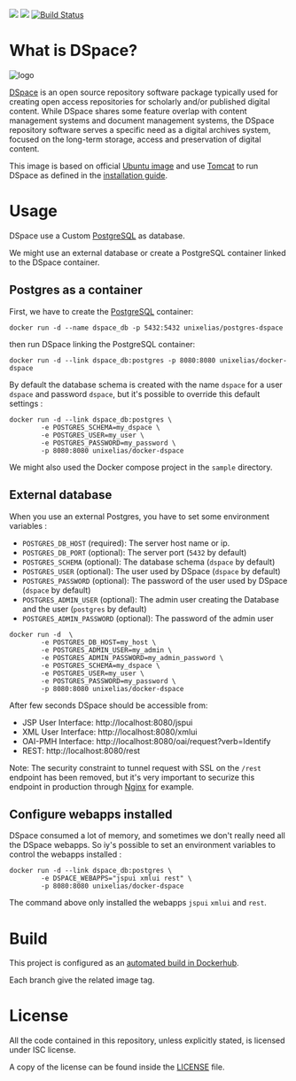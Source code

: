 [![](https://images.microbadger.com/badges/image/unixelias/docker-dspace.svg)](https://microbadger.com/images/unixelias/docker-dspace "Get your own image badge on microbadger.com") [![](https://images.microbadger.com/badges/version/unixelias/docker-dspace.svg)](https://microbadger.com/images/unixelias/docker-dspace "Get your own version badge on microbadger.com") [![Build Status](https://travis-ci.org/unixelias/docker-dspace.svg?branch=master)](https://travis-ci.org/unixelias/docker-dspace)

# What is DSpace?

![logo](https://github.com/unixelias/docker-dspace/raw/latest/logo.png)

[DSpace](https://wiki.duraspace.org/display/DSDOC6x/Introduction) is an open source repository software package typically used for creating open access repositories for scholarly and/or published digital content. While DSpace shares some feature overlap with content management systems and document management systems, the DSpace repository software serves a specific need as a digital archives system, focused on the long-term storage, access and preservation of digital content.

This image is based on official [Ubuntu image](https://hub.docker.com/_/ubuntu/) and use [Tomcat](http://tomcat.apache.org/) to run DSpace as defined in the [installation guide](https://wiki.duraspace.org/display/DSDOC6x/Installing+DSpace).

# Usage

DSpace use a Custom [PostgreSQL](http://www.postgresql.org/) as database.

We might use an external database or create a PostgreSQL container linked to the DSpace container.

## Postgres as a container

First, we have to create the [PostgreSQL](https://hub.docker.com/r/unixelias/postgres-dspace/) container:

```
docker run -d --name dspace_db -p 5432:5432 unixelias/postgres-dspace
```

then run DSpace linking the PostgreSQL container:

```
docker run -d --link dspace_db:postgres -p 8080:8080 unixelias/docker-dspace
```

By default the database schema is created with the name `dspace` for a user `dspace` and password `dspace`, but it's possible to override this default settings :


```
docker run -d --link dspace_db:postgres \
        -e POSTGRES_SCHEMA=my_dspace \
        -e POSTGRES_USER=my_user \
        -e POSTGRES_PASSWORD=my_password \
        -p 8080:8080 unixelias/docker-dspace
```

We might also used the Docker compose project in the `sample` directory.

## External database  

When you use an external Postgres, you have to set some environment variables :
  - `POSTGRES_DB_HOST` (required): The server host name or ip.
  - `POSTGRES_DB_PORT` (optional): The server port (`5432` by default)
  - `POSTGRES_SCHEMA` (optional): The database schema (`dspace` by default)
  - `POSTGRES_USER` (optional): The user used by DSpace (`dspace` by default)
  - `POSTGRES_PASSWORD` (optional): The password of the user used by DSpace (`dspace` by default)
  - `POSTGRES_ADMIN_USER` (optional): The admin user creating the Database and the user (`postgres` by default)
  - `POSTGRES_ADMIN_PASSWORD` (optional): The password of the admin user


```
docker run -d  \
        -e POSTGRES_DB_HOST=my_host \
        -e POSTGRES_ADMIN_USER=my_admin \
        -e POSTGRES_ADMIN_PASSWORD=my_admin_password \
        -e POSTGRES_SCHEMA=my_dspace \
        -e POSTGRES_USER=my_user \
        -e POSTGRES_PASSWORD=my_password \
        -p 8080:8080 unixelias/docker-dspace
```


After few seconds DSpace should be accessible from:

 - JSP User Interface: http://localhost:8080/jspui
 - XML User Interface: http://localhost:8080/xmlui
 - OAI-PMH Interface: http://localhost:8080/oai/request?verb=Identify
 - REST: http://localhost:8080/rest

Note: The security constraint to tunnel request with SSL on the `/rest` endpoint has been removed, but it's very important to securize this endpoint in production through [Nginx](https://github.com/1science/docker-nginx) for example.

## Configure webapps installed

DSpace consumed a lot of memory, and sometimes we don't really need all the DSpace webapps. So iy's possible to set an environment variables to control the webapps installed :

```
docker run -d --link dspace_db:postgres \
        -e DSPACE_WEBAPPS="jspui xmlui rest" \
        -p 8080:8080 unixelias/docker-dspace
```

The command above only installed the webapps `jspui` `xmlui` and `rest`.


# Build

This project is configured as an [automated build in Dockerhub](https://hub.docker.com/r/unixelias/docker-dspace/).

Each branch give the related image tag.  

# License

All the code contained in this repository, unless explicitly stated, is
licensed under ISC license.

A copy of the license can be found inside the [LICENSE](LICENSE) file.
